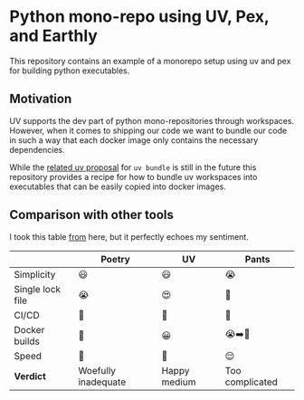 # Python mono-repo using UV, Pex, and Earthly

This repository contains an example of a monorepo setup using uv and pex for building python executables.

## Motivation

UV supports the dev part of python mono-repositories through workspaces. 
However, when it comes to shipping our code we want to bundle our code in such a way that each docker image
only contains the necessary dependencies.

While the [related uv proposal](https://github.com/astral-sh/uv/issues/5802) for `uv bundle` is still in the future this repository provides a recipe for how to bundle uv workspaces into executables that can be easily copied into docker images. 

## Comparison with other tools

I took this table [from](https://github.com/JasperHG90/uv-monorepo) here, but it perfectly echoes my sentiment. 

|                  | Poetry              | UV           | Pants           |
| ---------------- | ------------------- | ------------ | --------------- |
| Simplicity       | 😃                  | 😃           | 😭              |
| Single lock file | 😭                  | 😍           | 🚀              |
| CI/CD            | 🤨                  | 🤨           | 🙂              |
| Docker builds    | 🤔                  | 😀           | 😭➡️🙂          |
| Speed            | 🤮                  | 🥰           | 😌              |
| **Verdict**      | Woefully inadequate | Happy medium | Too complicated |
